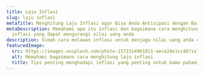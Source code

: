 ```yaml
---
title: Laju Inflasi
slug: laju inflasi
metaTitle: Menghitung Laju Inflasi agar Bisa Anda Antisipasi dengan Baik
metaDescription: Memahami apa itu inflasi dan bagaimana cara menghitung laju
  inflasi yang dapat mengurangi nilai uang anda
description: Simak cara melawan inflasi untuk menjaga nilai uang anda dari waktu ke waktu
featuredImage:
  src: https://images.unsplash.com/photo-1572314961011-aece24e1cc48?ixlib=rb-1.2.1&ixid=MnwxMjA3fDB8MHxwaG90by1wYWdlfHx8fGVufDB8fHx8&auto=format&fit=crop&w=1528&q=80
  alt: Memahami bagaimana cara menghitung laju inflasi
  title: Tips penting menghadapi inflasi yang penting untuk kamu pahami dengan baik
---
```

